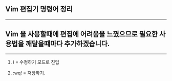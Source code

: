 ## Vim 편집기 명령어 정리
---
## Vim 을 사용할때에 편집에 어려움을 느꼈으므로 필요한 사용법을 깨달을떄마다 추가하겠습니다.
---

1. i = 수정하기 모드로 진입

2. :wq! = 저장하기.

